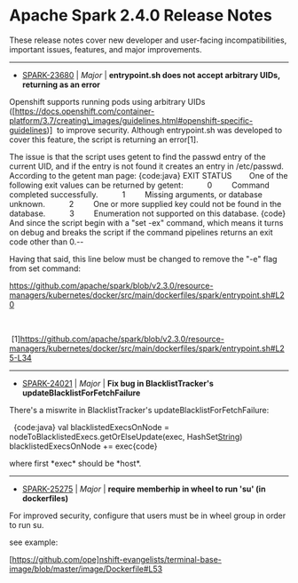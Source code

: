 
<!---
# Licensed to the Apache Software Foundation (ASF) under one
# or more contributor license agreements.  See the NOTICE file
# distributed with this work for additional information
# regarding copyright ownership.  The ASF licenses this file
# to you under the Apache License, Version 2.0 (the
# "License"); you may not use this file except in compliance
# with the License.  You may obtain a copy of the License at
#
#     http://www.apache.org/licenses/LICENSE-2.0
#
# Unless required by applicable law or agreed to in writing, software
# distributed under the License is distributed on an "AS IS" BASIS,
# WITHOUT WARRANTIES OR CONDITIONS OF ANY KIND, either express or implied.
# See the License for the specific language governing permissions and
# limitations under the License.
-->
# Apache Spark  2.4.0 Release Notes

These release notes cover new developer and user-facing incompatibilities, important issues, features, and major improvements.


---

* [SPARK-23680](https://issues.apache.org/jira/browse/SPARK-23680) | *Major* | **entrypoint.sh does not accept arbitrary UIDs, returning as an error**

Openshift supports running pods using arbitrary UIDs ([https://docs.openshift.com/container-platform/3.7/creating\_images/guidelines.html#openshift-specific-guidelines)]  to improve security. Although entrypoint.sh was developed to cover this feature, the script is returning an error[1].

The issue is that the script uses getent to find the passwd entry of the current UID, and if the entry is not found it creates an entry in /etc/passwd. According to the getent man page:
{code:java}
EXIT STATUS
       One of the following exit values can be returned by getent:
          0         Command completed successfully.
          1         Missing arguments, or database unknown.
          2         One or more supplied key could not be found in the database.
          3         Enumeration not supported on this database.
{code}
And since the script begin with a "set -ex" command, which means it turns on debug and breaks the script if the command pipelines returns an exit code other than 0.--

Having that said, this line below must be changed to remove the "-e" flag from set command:

https://github.com/apache/spark/blob/v2.3.0/resource-managers/kubernetes/docker/src/main/dockerfiles/spark/entrypoint.sh#L20

 

 [1]https://github.com/apache/spark/blob/v2.3.0/resource-managers/kubernetes/docker/src/main/dockerfiles/spark/entrypoint.sh#L25-L34


---

* [SPARK-24021](https://issues.apache.org/jira/browse/SPARK-24021) | *Major* | **Fix bug in BlacklistTracker's updateBlacklistForFetchFailure**

There's a miswrite in BlacklistTracker's updateBlacklistForFetchFailure:

 
{code:java}
val blacklistedExecsOnNode =
    nodeToBlacklistedExecs.getOrElseUpdate(exec, HashSet[String]())
blacklistedExecsOnNode += exec{code}
 

where first \*exec\* should be \*host\*.


---

* [SPARK-25275](https://issues.apache.org/jira/browse/SPARK-25275) | *Major* | **require memberhip in wheel to run 'su' (in dockerfiles)**

For improved security, configure that users must be in wheel group in order to run su.

see example:

[https://github.com/ope]nshift-evangelists/terminal-base-image/blob/master/image/Dockerfile#L53



